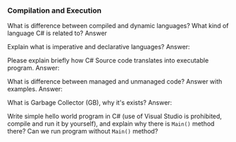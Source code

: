 ### Compilation and Execution

What is difference between compiled and dynamic languages? What kind of language
C# is related to?
Answer

Explain what is imperative and declarative languages?
Answer:

Please explain briefly how C# Source code translates into executable program.
Answer:

What is difference between managed and unmanaged code? Answer with examples.
Answer:

What is Garbage Collector (GB), why it's exists?
Answer:

Write simple hello world program in C# (use of Visual Studio is prohibited, compile and run it by yourself), and explain why there is `Main()` method
there? Can we run program without `Main()` method?
